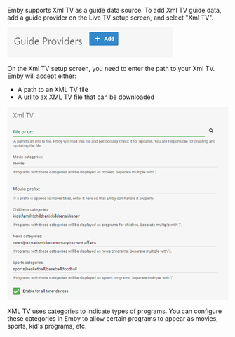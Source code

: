 Emby supports Xml TV as a guide data source. To add Xml TV guide data, add a guide provider on the Live TV setup screen, and select "Xml TV".

![](images/server/guidedataadd.png)

On the Xml TV setup screen, you need to enter the path to your Xml TV. Emby will accept either:
* A path to an XML TV file
* A url to ax XML TV file that can be downloaded

![](images/server/xmltv.png)

XML TV uses categories to indicate types of programs. You can configure these categories in Emby to allow certain programs to appear as movies, sports, kid's programs, etc.
